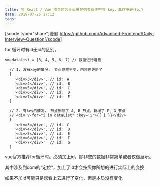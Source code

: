 ```yaml
---
title: 写 React / Vue 项目时为什么要在列表组件中写 key，其作用是什么？
date: 2019-07-25 17:12
tags:
---
```


[scode type="share"]壹题 https://github.com/Advanced-Frontend/Daily-Interview-Question[/scode]

for 循环时有id无id的区别。

<!--more-->

```
vm.dataList = [3, 4, 5, 6, 7] // 数据进行增删

  // 1. 没有key的情况， 节点位置不变，内容也更新了
  [
    '<div>3</div>', // id： A
    '<div>4</div>', // id:  B
    '<div>5</div>', // id:  C
    '<div>6</div>', // id:  D
    '<div>7</div>'  // id:  E
  ]

  // 2. 有key的情况， 节点删除了 A, B 节点，新增了 F, G 节点
  // <div v-for="i in dataList" :key='i'>{{ i }}</div>
  [
    '<div>3</div>', // id： C
    '<div>4</div>', // id:  D
    '<div>5</div>', // id:  E
    '<div>6</div>', // id:  F
    '<div>7</div>'  // id:  G
  ]
```

vue官方推荐for循环时。必须加上id，除非您的数据非常简单或者仅做展示。

其中涉及到dom的“定位“，加上了id才会按照你所想的进行实际上的变换

如果不加id可能只是您看上去进行了变化，但是本质没有变化
